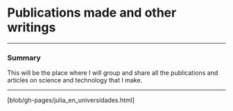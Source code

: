 # Publications made and other writings
***
### Summary

This will be the place where I will group and share all the publications and articles on science and technology that I make.
***
[blob/gh-pages/julia_en_universidades.html]
